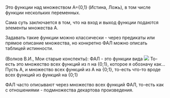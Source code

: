 Это функции над множеством A={0,1} (Истина, Ложь), в том числе функции нескольких переменных.

Сама суть заключается в том, что на вход и выход функции подаются элементы множества A.

Задавать такие функции можно классически - через предикаты или прямое описание множества,
но конкретно ФАЛ можно описать таблицей истинности. 

(Волков В.И., Мои старые конспекты):
ФАЛ - это функции вида
![](https://lh7-rt.googleusercontent.com/docsz/AD_4nXfX2Ea5Of5LbhDTUt86pTDyrYvs9JD0KzHuxlDKYCcXAHV6utrYLmRmzCE52zppnFNuzrYr8W2d6VQxjf3eKM-WfsdTgVz6GsWhRgLbxUSqUC8U9VfjX8ZF73fUbGWwsNXDM-nmkfXiS5x9yIbdu-7HsUBy7JHlYrrEb1E9?key=abHpoGxA_DbTQb2KSehrlw)
То-есть это множество всех функций из n на {0;1}, которое я обозначу как… Пусть A, и множество всех функций из A на {0;1}, то-есть что-то вроде всех функций из функций на {0;1}

ФАЛ часто описывают через множество всех функций ФАЛ, то-есть как с отношениями - подмножества декартова произведения.

